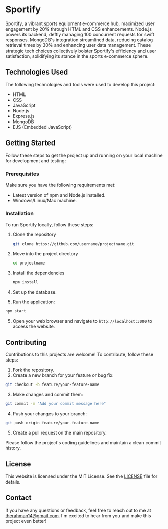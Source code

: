 # Sportify

Sportify, a vibrant sports equipment e-commerce hub, maximized user engagement by 20% through HTML and CSS enhancements. Node.js powers its backend, deftly managing 100 concurrent requests for swift responses. MongoDB's integration streamlined data, reducing catalog retrieval times by 30% and enhancing user data management. These strategic tech choices collectively bolster Sportify's efficiency and user satisfaction, solidifying its stance in the sports e-commerce sphere.

## Technologies Used

The following technologies and tools were used to develop this project:

- HTML
- CSS
- JavaScript
- Node.js
- Express.js
- MongoDB
- EJS (Embedded JavaScript)

## Getting Started

Follow these steps to get the project up and running on your local machine for development and testing:

### Prerequisites

Make sure you have the following requirements met:

- Latest version of npm and Node.js installed.
- Windows/Linux/Mac machine.

### Installation

To run Sportify locally, follow these steps:

1. Clone the repository

   ```bash
   git clone https://github.com/username/projectname.git
   ```

2. Move into the project directory

   ```bash
   cd projectname
   ```

3. Install the dependencies

   ```bash
   npm install
   ```

4. Set up the database.
5. Run the application:

```bash
npm start
```

5. Open your web browser and navigate to `http://localhost:3000` to access the website.

## Contributing

Contributions to this projects are welcome! To contribute, follow these steps:

1. Fork the repository.
2. Create a new branch for your feature or bug fix:

```bash
git checkout -b feature/your-feature-name
```

3. Make changes and commit them:

```bash
git commit -m "Add your commit message here"
```

4. Push your changes to your branch:

```bash
git push origin feature/your-feature-name
```

5. Create a pull request on the main repository.

Please follow the project's coding guidelines and maintain a clean commit history.

## License

This website is licensed under the MIT License. See the [LICENSE](LICENSE) file for details.

## Contact

If you have any questions or feedback, feel free to reach out to me at therahman14@gmail.com. I'm excited to hear from you and make this project even better!

